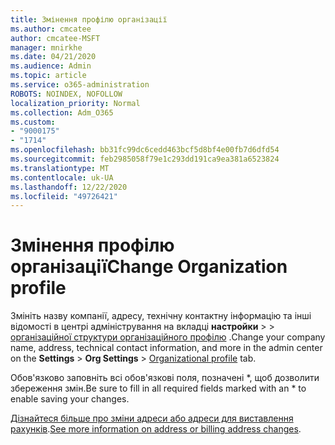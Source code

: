 ```yaml
---
title: Змінення профілю організації
ms.author: cmcatee
author: cmcatee-MSFT
manager: mnirkhe
ms.date: 04/21/2020
ms.audience: Admin
ms.topic: article
ms.service: o365-administration
ROBOTS: NOINDEX, NOFOLLOW
localization_priority: Normal
ms.collection: Adm_O365
ms.custom:
- "9000175"
- "1714"
ms.openlocfilehash: bb31fc99dc6cedd463bcf5d8bf4e00fb7d6dfd54
ms.sourcegitcommit: feb2985058f79e1c293dd191ca9ea381a6523824
ms.translationtype: MT
ms.contentlocale: uk-UA
ms.lasthandoff: 12/22/2020
ms.locfileid: "49726421"
---
```

# <a name="change-organization-profile"></a><span data-ttu-id="7463a-102">Змінення профілю організації</span><span class="sxs-lookup"><span data-stu-id="7463a-102">Change Organization profile</span></span>

<span data-ttu-id="7463a-103">Змініть назву компанії, адресу, технічну контактну інформацію та інші відомості в центрі адміністрування на вкладці **настройки**  >    >  [організаційної структури організаційного профілю](https://admin.microsoft.com/AdminPortal/Home#/Settings/OrganizationProfile/:/Settings/L1/OrganizationInformation) .</span><span class="sxs-lookup"><span data-stu-id="7463a-103">Change your company name, address, technical contact information, and more in the admin center on the **Settings** > **Org Settings** > [Organizational profile](https://admin.microsoft.com/AdminPortal/Home#/Settings/OrganizationProfile/:/Settings/L1/OrganizationInformation) tab.</span></span>

<span data-ttu-id="7463a-104">Обов'язково заповніть всі обов'язкові поля, позначені \*, щоб дозволити збереження змін.</span><span class="sxs-lookup"><span data-stu-id="7463a-104">Be sure to fill in all required fields marked with an \* to enable saving your changes.</span></span>

<span data-ttu-id="7463a-105">[Дізнайтеся більше про зміни адреси або адреси для виставлення рахунків](https://docs.microsoft.com/microsoft-365/admin/manage/change-address-contact-and-more).</span><span class="sxs-lookup"><span data-stu-id="7463a-105">[See more information on address or billing address changes](https://docs.microsoft.com/microsoft-365/admin/manage/change-address-contact-and-more).</span></span>
